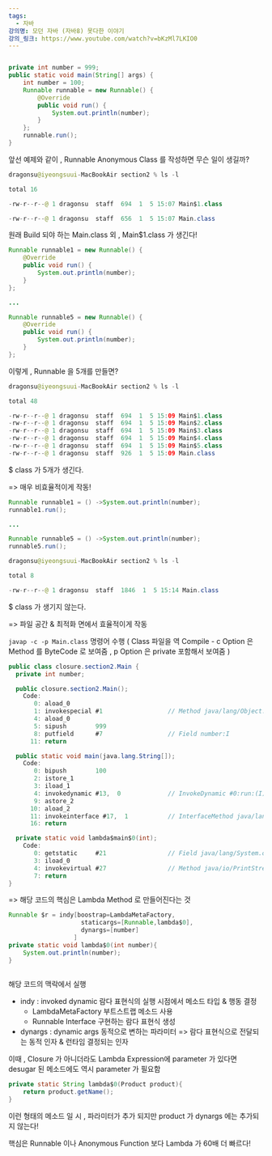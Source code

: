 ```yaml
---
tags:
  - 자바
강의명: 모던 자바 (자바8) 못다한 이야기
강의_링크: https://www.youtube.com/watch?v=bKzMl7LKIO0
---
```




```java

private int number = 999;  
public static void main(String[] args) {  
    int number = 100;  
    Runnable runnable = new Runnable() {  
        @Override  
        public void run() {  
            System.out.println(number);  
        }  
    };  
    runnable.run();  
}
```

앞선 예제와 같이 , Runnable Anonymous Class 를 작성하면 무슨 일이 생길까?

```java
dragonsu@iyeongsuui-MacBookAir section2 % ls -l

total 16

-rw-r--r--@ 1 dragonsu  staff  694  1  5 15:07 Main$1.class

-rw-r--r--@ 1 dragonsu  staff  656  1  5 15:07 Main.class
```

원래 Build 되야 하는 Main.class 외 , Main$1.class 가 생긴다!

```java
Runnable runnable1 = new Runnable() {  
    @Override  
    public void run() {  
        System.out.println(number);  
    }  
};  

...

Runnable runnable5 = new Runnable() {  
    @Override  
    public void run() {  
        System.out.println(number);  
    }  
};
```

이렇게 , Runnable 을 5개를 만들면?

```java
dragonsu@iyeongsuui-MacBookAir section2 % ls -l

total 48

-rw-r--r--@ 1 dragonsu  staff  694  1  5 15:09 Main$1.class
-rw-r--r--@ 1 dragonsu  staff  694  1  5 15:09 Main$2.class
-rw-r--r--@ 1 dragonsu  staff  694  1  5 15:09 Main$3.class
-rw-r--r--@ 1 dragonsu  staff  694  1  5 15:09 Main$4.class
-rw-r--r--@ 1 dragonsu  staff  694  1  5 15:09 Main$5.class
-rw-r--r--@ 1 dragonsu  staff  926  1  5 15:09 Main.class
```

$ class 가 5개가 생긴다.

=> 매우 비효율적이게 작동!

```java
Runnable runnable1 = () ->System.out.println(number);  
runnable1.run();  

...

Runnable runnable5 = () ->System.out.println(number);  
runnable5.run();
```

```java
dragonsu@iyeongsuui-MacBookAir section2 % ls -l

total 8

-rw-r--r--@ 1 dragonsu  staff  1846  1  5 15:14 Main.class
```

$ class 가 생기지 않는다.

=> 파일 공간 & 최적화 면에서 효율적이게 작동

` javap -c -p Main.class ` 명령어 수행
	( Class 파일을 역 Compile - c Option 은 Method 를 ByteCode 로 보여줌 , p Option 은 private 포함해서 보여줌 )

```java
public class closure.section2.Main {
  private int number;

  public closure.section2.Main();
    Code:
       0: aload_0
       1: invokespecial #1                  // Method java/lang/Object."<init>":()V
       4: aload_0
       5: sipush        999
       8: putfield      #7                  // Field number:I
      11: return

  public static void main(java.lang.String[]);
    Code:
       0: bipush        100
       2: istore_1
       3: iload_1
       4: invokedynamic #13,  0             // InvokeDynamic #0:run:(I)Ljava/lang/Runnable;
       9: astore_2
      10: aload_2
      11: invokeinterface #17,  1           // InterfaceMethod java/lang/Runnable.run:()V
      16: return

  private static void lambda$main$0(int);
    Code:
       0: getstatic     #21                 // Field java/lang/System.out:Ljava/io/PrintStream;
       3: iload_0
       4: invokevirtual #27                 // Method java/io/PrintStream.println:(I)V
       7: return
}
```

=> 해당 코드의 핵심은 Lambda Method 로 만들어진다는 것


```java
Runnable $r = indy[boostrap=LambdaMetaFactory,
					staticargs=[Runnable,lambda$0],
					dynargs=[number]
				  ]
private static void lambda$0(int number){
	System.out.println(number);
}
	
```

해당 코드의 맥락에서 실행


- indy : invoked dynamic
	람다 표현식의 실행 시점에서 메소드 타입 & 행동 결정
	- LambdaMetaFactory 부트스트랩 메소드 사용
	- Runnable Interface 구현하는 람다 표현식 생성
- dynargs : dynamic args
	동적으로 변하는 파라미터
=> 람다 표현식으로 전달되는 동적 인자 & 런타임 결정되는 인자


이때 , Closure 가 아니더라도 Lambda Expression에 parameter 가 있다면
desugar 된 메소드에도 역시 parameter 가 필요함

```java
private static String lambda$0(Product product){
	return product.getName();
}
```

이런 형태의 메소드 일 시 , 파라미터가 추가 되지만 product 가 dynargs 에는 추가되지 않는다!


핵심은 Runnable 이나 Anonymous Function 보다 Lambda 가 60배 더 빠르다!
